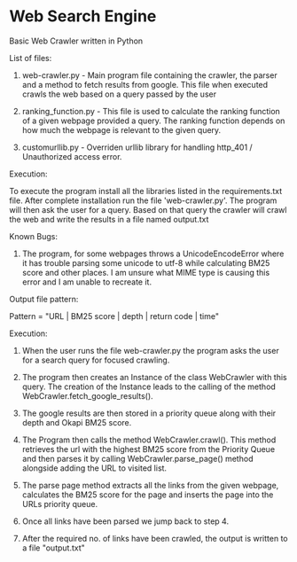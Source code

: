 # Web Search Engine
Basic Web Crawler written in Python

List of files:

1. web-crawler.py - Main program file containing the crawler, the parser and a method to fetch results from google. This file when executed crawls the web based on a query passed by the user

2. ranking_function.py - This file is used to calculate the ranking function of a given webpage provided a query. The ranking function depends on how much the webpage is relevant to the given query.

3. customurllib.py - Overriden urllib library for handling http_401 / Unauthorized access error.

Execution:

To execute the program install all the libraries listed in the requirements.txt file. After complete installation run the file 'web-crawler.py'. The program will then ask the user for a query. Based on that query the crawler will crawl the web and write the results in a file named output.txt

Known Bugs:

1. The program, for some webpages throws a UnicodeEncodeError where it has trouble parsing some unicode to utf-8 while calculating BM25 score and other places. I am unsure what MIME type is causing this error and I am unable to recreate it.

Output file pattern:

Pattern = "URL | BM25 score | depth | return code | time"


Execution:

1. When the user runs the file web-crawler.py the program asks the user for a search query for focused crawling.

2. The program then creates an Instance of the class WebCrawler with this query. The creation of the Instance leads to the calling of the method WebCrawler.fetch_google_results().

3. The google results are then stored in a priority queue along with their depth and Okapi BM25 score.

4. The Program then calls the method WebCrawler.crawl(). This method retrieves the url with the highest BM25 score from the Priority Queue and then parses it by calling WebCrawler.parse_page() method alongside adding the URL to visited list.

5. The parse page method extracts all the links from the given webpage, calculates the BM25 score for the page and inserts the page into the URLs priority queue.

6. Once all links have been parsed we jump back to step 4.

7. After the required no. of links have been crawled, the output is written to a file "output.txt"


